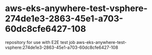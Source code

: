 # aws-eks-anywhere-test-vsphere-274de1e3-2863-45e1-a703-60dc8cfe6427-108
repository for use with E2E test job aws-eks-anywhere-test-vsphere:274de1e3-2863-45e1-a703-60dc8cfe6427-108
